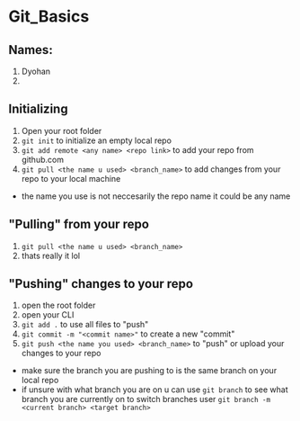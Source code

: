 # Git_Basics
## Names:
1. Dyohan
2. 
## Initializing
1. Open your root folder
2. ```git init``` to initialize an empty local repo
3. ```git add remote <any name> <repo link>``` to add your repo from github.com
4. ```git pull <the name u used> <branch_name>``` to add changes from your repo to your local machine

- the name you use is not neccesarily the repo name it could be any name

## "Pulling" from your repo
1. ```git pull <the name u used> <branch_name>```
2. thats really it lol

## "Pushing" changes to your repo
1. open the root folder
2. open your CLI
3. ```git add .``` to use all files to "push"
4. ```git commit -m "<commit name>"``` to create a new "commit"
5. ```git push <the name you used> <branch_name>``` to "push" or upload your changes to your repo

- make sure the branch you are pushing to is the same branch on your local repo
- if unsure with what branch you are on u can use ```git branch``` to see what branch you are currently on
to switch branches user ```git branch -m <current branch> <target branch>```

